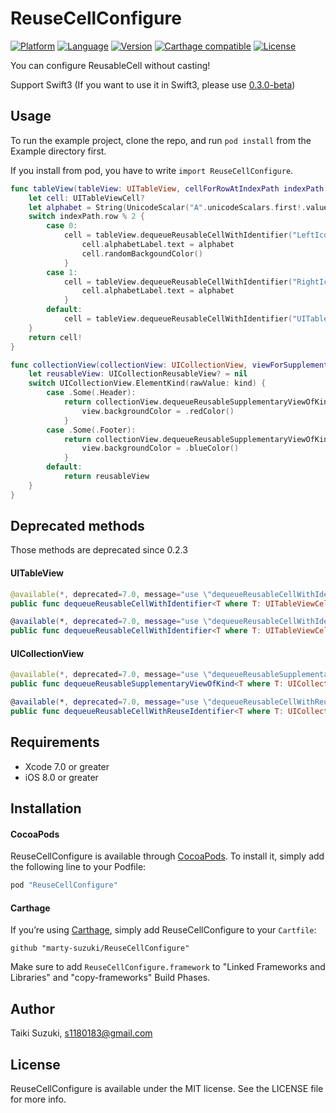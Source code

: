 # ReuseCellConfigure

[![Platform](http://img.shields.io/badge/platform-ios-blue.svg?style=flat
)](https://developer.apple.com/iphone/index.action)
[![Language](http://img.shields.io/badge/language-swift-brightgreen.svg?style=flat
)](https://developer.apple.com/swift)
[![Version](https://img.shields.io/cocoapods/v/ReuseCellConfigure.svg?style=flat)](http://cocoapods.org/pods/ReuseCellConfigure)
[![Carthage compatible](https://img.shields.io/badge/Carthage-compatible-4BC51D.svg?style=flat)](https://github.com/Carthage/Carthage)
[![License](https://img.shields.io/cocoapods/l/ReuseCellConfigure.svg?style=flat)](http://cocoapods.org/pods/ReuseCellConfigure)

You can configure ReusableCell without casting!

Support Swift3 (If you want to use it in Swift3, please use [0.3.0-beta](https://github.com/marty-suzuki/ReuseCellConfigure/tree/0.3.0-beta))

## Usage

To run the example project, clone the repo, and run `pod install` from the Example directory first.

If you install from pod, you have to write `import ReuseCellConfigure`.

```swift
func tableView(tableView: UITableView, cellForRowAtIndexPath indexPath: NSIndexPath) -> UITableViewCell {
    let cell: UITableViewCell?
    let alphabet = String(UnicodeScalar("A".unicodeScalars.first!.value + UInt32(indexPath.row)))
    switch indexPath.row % 2 {
        case 0:
            cell = tableView.dequeueReusableCellWithIdentifier("LeftIconTableViewCell") { (cell: LeftIconTableViewCell) in
                cell.alphabetLabel.text = alphabet
                cell.randomBackgoundColor()
            }
        case 1:
            cell = tableView.dequeueReusableCellWithIdentifier("RightIconTableViewCell") { (cell: RightIconTableViewCell) in
                cell.alphabetLabel.text = alphabet
            }
        default:
            cell = tableView.dequeueReusableCellWithIdentifier("UITableViewCell")
    }
    return cell!
}
```

```swift
func collectionView(collectionView: UICollectionView, viewForSupplementaryElementOfKind kind: String, atIndexPath indexPath: NSIndexPath) -> UICollectionReusableView {
    let reusableView: UICollectionReusableView? = nil
    switch UICollectionView.ElementKind(rawValue: kind) {
        case .Some(.Header):
            return collectionView.dequeueReusableSupplementaryViewOfKind(.Header, withReuseIdentifier: "Header", forIndexPath: indexPath) { (view: ReusableHeaderView) in
                view.backgroundColor = .redColor()
            }
        case .Some(.Footer):
            return collectionView.dequeueReusableSupplementaryViewOfKind(.Footer, withReuseIdentifier: "Footer", forIndexPath: indexPath) { (view: ReusableFooterView) in
                view.backgroundColor = .blueColor()
            }
        default:
            return reusableView
    }
}
```

## Deprecated methods

Those methods are deprecated since 0.2.3

#### UITableView

```swift
@available(*, deprecated=7.0, message="use \"dequeueReusableCellWithIdentifier(_:configure:)\"")
public func dequeueReusableCellWithIdentifier<T where T: UITableViewCell>(identifier: String, classForCell: T.Type, @noescape configure: T -> Void) -> T?

@available(*, deprecated=7.0, message="use \"dequeueReusableCellWithIdentifier(_:forIndexPath:configure:)\"")
public func dequeueReusableCellWithIdentifier<T where T: UITableViewCell>(identifier: String, forIndexPath indexPath: NSIndexPath, classForCell: T.Type, @noescape configure: T -> Void) -> UITableViewCell
```

#### UICollectionView

```swift
@available(*, deprecated=7.0, message="use \"dequeueReusableSupplementaryViewOfKind(_:withReuseIdentifier:forIndexPath:configure:)\"")
public func dequeueReusableSupplementaryViewOfKind<T where T: UICollectionReusableView>(elementKind: ElementKind, withReuseIdentifier identifier: String, forIndexPath indexPath: NSIndexPath, classForView: T.Type, @noescape configure: T -> Void) -> UICollectionReusableView

@available(*, deprecated=7.0, message="use \"dequeueReusableCellWithReuseIdentifier(_:forIndexPath:configure:)\"")
public func dequeueReusableCellWithReuseIdentifier<T where T: UICollectionViewCell>(identifier: String, forIndexPath indexPath: NSIndexPath, classForCell: T.Type, @noescape configure: T -> Void) -> UICollectionViewCell
```

## Requirements

- Xcode 7.0 or greater
- iOS 8.0 or greater

## Installation

#### CocoaPods

ReuseCellConfigure is available through [CocoaPods](http://cocoapods.org). To install
it, simply add the following line to your Podfile:

```ruby
pod "ReuseCellConfigure"
```

#### Carthage

If you’re using [Carthage](https://github.com/Carthage/Carthage), simply add
ReuseCellConfigure to your `Cartfile`:

```
github "marty-suzuki/ReuseCellConfigure"
```
Make sure to add `ReuseCellConfigure.framework` to "Linked Frameworks and Libraries" and "copy-frameworks" Build Phases.

## Author

Taiki Suzuki, s1180183@gmail.com

## License

ReuseCellConfigure is available under the MIT license. See the LICENSE file for more info.
